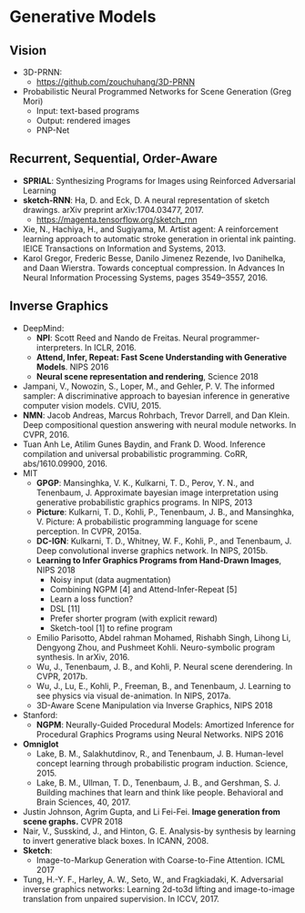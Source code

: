 # Generative Models

## Vision
- 3D-PRNN:
	- https://github.com/zouchuhang/3D-PRNN
- Probabilistic Neural Programmed Networks for Scene Generation (Greg Mori)
	- Input: text-based programs
    - Output: rendered images
    - PNP-Net

## Recurrent, Sequential, Order-Aware
- **SPRIAL**: Synthesizing Programs for Images using Reinforced Adversarial Learning
- **sketch-RNN**: Ha, D. and Eck, D. A neural representation of sketch drawings.
arXiv preprint arXiv:1704.03477, 2017.
	- https://magenta.tensorflow.org/sketch_rnn
- Xie, N., Hachiya, H., and Sugiyama, M. Artist agent: A reinforcement learning approach to automatic stroke generation in oriental ink painting. IEICE Transactions on Information and Systems, 2013.
-  Karol Gregor, Frederic Besse, Danilo Jimenez Rezende, Ivo Danihelka, and Daan Wierstra. Towards
conceptual compression. In Advances In Neural Information Processing Systems, pages 3549–3557, 2016.

## Inverse Graphics
- DeepMind:
	- **NPI**:  Scott Reed and Nando de Freitas. Neural programmer-interpreters. In ICLR, 2016.
	- **Attend, Infer, Repeat: Fast Scene Understanding with Generative Models**. NIPS 2016
	- **Neural scene representation and rendering**, Science 2018	
- Jampani, V., Nowozin, S., Loper, M., and Gehler, P. V. The informed sampler: A discriminative approach to bayesian inference in generative computer vision models. CVIU, 2015.
- **NMN**: Jacob Andreas, Marcus Rohrbach, Trevor Darrell, and Dan Klein. Deep compositional question answering
with neural module networks. In CVPR, 2016.
- Tuan Anh Le, Atilim Gunes Baydin, and Frank D. Wood. Inference compilation and universal probabilistic
programming. CoRR, abs/1610.09900, 2016.
- MIT
	- **GPGP**:  Mansinghka, V. K., Kulkarni, T. D., Perov, Y. N., and Tenenbaum, J. Approximate bayesian image interpretation using generative probabilistic graphics programs. In NIPS, 2013
	- **Picture**: Kulkarni, T. D., Kohli, P., Tenenbaum, J. B., and Mansinghka, V. Picture: A probabilistic programming language for scene perception. In CVPR, 2015a.
	- **DC-IGN**: Kulkarni, T. D., Whitney, W. F., Kohli, P., and Tenenbaum, J. Deep convolutional inverse graphics network. In NIPS, 2015b.
	- **Learning to Infer Graphics Programs from Hand-Drawn Images**, NIPS 2018
		- Noisy input (data augmentation)
		- Combining NGPM [4] and Attend-Infer-Repeat [5]
		- Learn a loss function?
		- DSL [11]
		- Prefer shorter program (with explicit reward)
		- Sketch-tool [1] to refine program
	- Emilio Parisotto, Abdel rahman Mohamed, Rishabh Singh, Lihong Li, Dengyong Zhou, and Pushmeet Kohli. Neuro-symbolic program synthesis. In arXiv, 2016.
	- Wu, J., Tenenbaum, J. B., and Kohli, P. Neural scene derendering. In CVPR, 2017b.
	- Wu, J., Lu, E., Kohli, P., Freeman, B., and Tenenbaum, J. Learning to see physics via visual de-animation. In NIPS, 2017a.
	-  3D-Aware Scene Manipulation via Inverse Graphics, NIPS 2018
- Stanford:
	- **NGPM**: Neurally-Guided Procedural Models: Amortized Inference for Procedural Graphics Programs using Neural Networks. NIPS 2016
- **Omniglot**
	- Lake, B. M., Salakhutdinov, R., and Tenenbaum, J. B. Human-level concept learning through probabilistic program induction. Science, 2015.
	- Lake, B. M., Ullman, T. D., Tenenbaum, J. B., and Gershman, S. J. Building machines that learn and think like people. Behavioral and Brain Sciences, 40, 2017.
- Justin Johnson, Agrim Gupta, and Li Fei-Fei. **Image generation from scene graphs.** CVPR 2018
- Nair, V., Susskind, J., and Hinton, G. E. Analysis-by synthesis by learning to invert generative black boxes. In ICANN, 2008.
- **Sketch**:
	- Image-to-Markup Generation with Coarse-to-Fine Attention. ICML 2017
- Tung, H.-Y. F., Harley, A. W., Seto, W., and Fragkiadaki, K. Adversarial inverse graphics networks: Learning 2d-to3d lifting and image-to-image translation from unpaired supervision. In ICCV, 2017.

